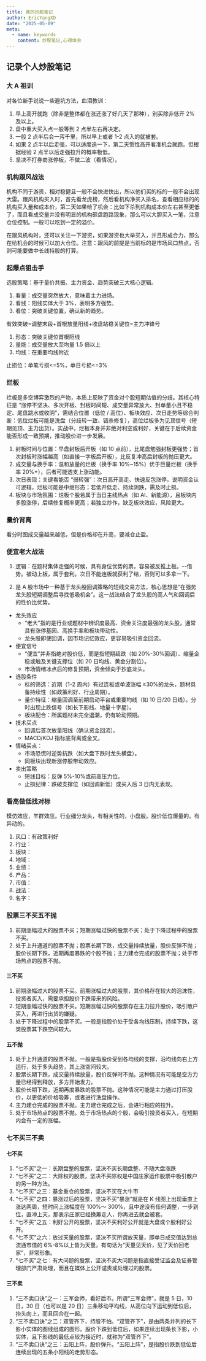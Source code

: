 ```yaml
---
title: 我的炒股笔记
author: EricYangXD
date: "2025-05-09"
meta:
  - name: keywords
    content: 炒股笔记,心得体会
---
```


## 记录个人炒股笔记

### 大 A 祖训

对各位新手说说一些避坑方法，血泪教训：

1. 早上高开就跑（除非是整体都在涨还涨了好几天了那种），别买除非低开 2%及以上。
2. 盘中重大买入点一般等到 2 点半左右再决定。
3. 一般 2 点半后会一泻千里，所以早上或者 1-2 点入的就被套。
4. 如果 2 点半以后走强，可以适度追一下，第二天惯性高开看准机会就跑。但根据经验 2 点半以后走强拉升的概率极低。
5. 坚决不打券商涨停板，不做二波（看情况）。

### 机构跟风战法

机构不同于游资，相对稳健且一般不会快进快出，所以他们买的标的一般不会出现大雷。跟风机构买入时，首先看龙虎榜，然后看机构净买入排名，查看相应标的的机构买入量和成本价，第二天如果给了机会：比如下杀到机构成本价左右甚至更低了，而且看成交量并没有明显的机构砸盘跑路现象，那么可以大胆买入一笔，注意仓位控制。一般可以吃到一定的溢价。

在跟风机构时，还可以关注一下游资，如果游资也大举买入，并且形成合力，那么在给机会的时候可以加大仓位。注意：跟风的前提是当前标的是市场风口热点，否则可能要做中长线持股的打算。

### 起爆点狙击手

选股策略：基于量价共振、主力资金、趋势突破三大核心逻辑。

1. 看量：成交量突然放大，意味着主力进场。
2. 看线：阳线实体大于 3%，表明多方强势。
3. 看位：突破关键位置，确认新的趋势。

有效突破=调整末段+首根放量阳线+收盘站稳关键位=主力冲锋号

1. 形态：突破关键位首根阳线
2. 量能：成交量放大至均量 1.5 倍以上
3. 均线：在重要均线附近

止损位：单笔亏损<=5%，单日亏损<=3%

### 烂板

烂板是多空博弈激烈的产物，本质上反映了资金对个股短期估值的分歧。其核心特征是 “涨停不坚决、多次开板、封板时间短、成交量异常放大、封单量小且不稳定、尾盘跳水或收阴”，需结合位置（低位 / 高位）、板块效应、次日走势等综合判断：低位烂板可能是洗盘（分歧转一致、错杀修复），高位烂板多为见顶信号（短期见顶、主力出货）。实战中，烂板本身并非绝对利空或利好，关键在于后续资金能否形成一致预期，推动股价进一步发展。

1. 封板时间与位置：早盘封板后开板（如 10 点前），比尾盘勉强封板更强势；首次封板时涨幅越高（如直接一字板后开板），比反复冲高后封板的抛压更大。
2. 成交量与换手率：温和放量的烂板（换手率 10%~15%）优于巨量烂板（换手率 20%+），后者可能透支上涨动能。
3. 次日表现：关键看能否 “弱转强”：次日高开高走、快速反包涨停，说明资金认可逻辑，烂板可能是中继形态；若低开低走、持续阴跌，需及时止损。
4. 板块与市场氛围：烂板个股若属于当日主线热点（如 AI、新能源），且板块内多股涨停，后续修复概率更高；若独立炒作，缺乏板块效应，风险更大。

### 量价背离

看分时图成交量越来越低，但是价格却在升高，要减仓止盈。

### 便宜老大战法

1. 逻辑：在题材集体走强的时候，具有身位优势的票，容易被反推上板。--借势。被动上板，属于套利。次日不能连板就获利了结，否则可以多拿一下。

2. 是 A 股市场中一种基于龙头股回调策略的短线交易方法，核心思想是“在强势龙头股短期调整后寻找低吸机会”。这一战法结合了龙头股的高人气和回调后的性价比优势。

- 龙头效应
  - “老大”指的是行业或题材中辨识度最高、资金关注度最强的龙头股，通常具有涨停基因、高换手率和板块带动性。
  - 龙头股即使回调，因市场记忆效应，更容易吸引资金回流。
- 便宜信号
  - “便宜”并非指绝对股价低，而是指短期超跌（如 20%-30%回调）、缩量企稳或触及关键支撑位（如 20 日均线、黄金分割位）。
  - 市场情绪冰点后的修复预期，资金倾向于抄底龙头。
- 选股条件
  - 标的筛选：近期（1-2 周内）有过连板或单波涨幅 ≥30%的龙头，题材具备持续性（如政策利好、行业周期）。
  - 量价特征：缩量回调至前期启动平台或重要均线（如 10 日/20 日线）。分时出现止跌信号（如长下影线、地量十字星）。
  - 板块配合：所属题材未完全退潮，仍有轮动预期。
- 技术买点
  - 回调后首次放量阳线（确认资金回流）。
  - MACD/KDJ 指标底背离或金叉。
- 情绪买点：
  - 市场恐慌时逆势抗跌（如大盘下跌时龙头横盘）。
  - 同板块出现新涨停股带动效应。
- 卖出策略
  - 短线目标：反弹 5%-10%或前高压力位。
  - 止损纪律：跌破支撑位（如回调新低）或买入后 3 日内无表现。

### 看高做低找对标

模仿效应，羊群效应。行业细分龙头，有相关性的，小盘股。股价低位爆量的。有异动的。

1. 风口：有政策利好
2. 行业：
3. 板块：
4. 地域：
5. 业绩：
6. 产品：
7. 市值：
8. 战法：
9. 名字：

### 股票三不买五不抛

1. 前期涨幅过大的股票不买；短期涨幅过快的股票不买；处于下降过程中的股票不买。
2. 处于上升通道的股票不抛；股票长期下跌，成交量持续放量，股价反弹不抛；股价长期下跌，近期再度暴跌的个股不抛；主力建仓完成的股票不抛；处于市场热点的股票不抛。

#### 三不买

1. 前期涨幅过大的股票不买。前期涨幅过大的股票，其价格存在较大的泡沫性，投资者买入，需要承担股价下跌带来的风险。
2. 短期涨幅过快的股票不买。短期涨幅过快的股票存在主力拉升股价，吸引散户买入，再进行出货的嫌疑。
3. 处于下降过程中的股票不买。一般是指股价处于受各均线压制，持续下跌，这类股票其下跌空间较大。

#### 五不抛

1. 处于上升通道的股票不抛。一般是指股价受到各均线的支撑，沿均线向右上方运行，处于多头趋势，其上涨空间较大。
2. 股票长期下跌，成交量持续放量，股价反弹时不抛。这种情况有可能是空方力量已经得到释放，多方开始发力。
3. 股价长期下跌，近期再度暴跌的股票不抛。这种情况可能是主力通过打压股价，以更低的价格吸筹，或者进行洗盘操作。
4. 主力建仓完成的股票不抛。主力建仓完成之后，会进行相应的拉升。
5. 处于市场热点的股票不抛。处于市场热点的个股，会吸引投资者买入，在短期内会有一定的涨幅。

### 七不买三不卖

#### 七不买

1. “七不买”之一：长期盘整的股票，坚决不买长期盘整、不随大盘涨跌
2. “七不买”之二：大除权的股票，坚决不买除权是中国庄家运作股票中吸引散户的另一种方法。
3. “七不买”之三：基金重仓的股票，坚决不买在大牛市
4. “七不买”之四：暴涨过后的股票，坚决不买“暴涨”就是在 K 线图上出现垂直上涨达两周，短时间上涨幅度在 100%～ 300%，且中途没有任何调整，一步到位，直冲上天，那表示庄家已经换筹走人，你再进去就会被套。
5. “七不买”之五：利好公开的股票，坚决不买利好公开就是大盘或个股利好公开。
6. “七不买”之六：放过天量的股票，坚决不买所谓放天量，即单日成交值达到总流通市值的 6%-8%以上皆为天量。有句话为“天量见天价，见了天价回老家”，非常形象。
7. “七不买”之七：有大问题的股票，坚决不买大问题是指直接受证监会及证券管理部门严肃处理，而且在媒体上公开谴责或处理过的股票。

#### 三不卖

1. “三不卖口诀”之一：三军会师，看好后市。所谓“三军会师”，就是 5 日，10 日，30 日（也可以是 20 日）三条移动平均线，从高位向下运动到低位后，抬头向上，而且回合在一起。
2. “三不卖口诀”之二：双管齐下，持股不怕。“双管齐下”，是由两条并列的长下影小实体的图线组成的图形。股价下跌到低位后，如果连续出现条长下影，小实体，且下影线的最低点较为接近时，就称为“双管齐下”。
3. “三不卖口诀”之三：五阳上阵，股价弹升。“五阳上阵”，是指股价跌到低位后连续出现的五条小阳线的走势形态。
